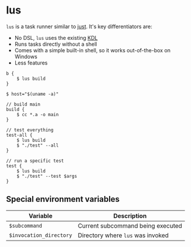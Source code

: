 # lus

`lus` is a task runner similar to [just](https://just.systems). It's key differentiators are:

* No DSL, `lus` uses the existing [KDL](https://kdl.dev)
* Runs tasks directly without a shell
* Comes with a simple built-in shell, so it works out-of-the-box on Windows
* Less features

```kdl
b {
    $ lus build
}

$ host="$(uname -a)"

// build main
build {
    $ cc *.a -o main
}

// test everything
test-all {
    $ lus build
    $ "./test" --all
}

// run a specific test
test {
    $ lus build
    $ "./test" --test $args
}
```

## Special environment variables

| Variable                   | Description                       |
|----------------------------|-----------------------------------|
| `$subcommand`              | Current subcommand being executed |
| `$invocation_directory`    | Directory where `lus` was invoked |
